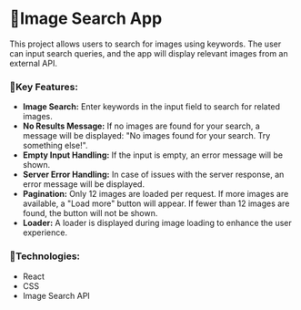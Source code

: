 # 🔎Image Search App

This project allows users to search for images using keywords. The user can input search queries, and the app will display relevant images from an external API.

### 🧾Key Features:

-   **Image Search:** Enter keywords in the input field to search for related images.
-   **No Results Message:** If no images are found for your search, a message will be displayed: "No images found for your search. Try something else!".
-   **Empty Input Handling:** If the input is empty, an error message will be shown.
-   **Server Error Handling:** In case of issues with the server response, an error message will be displayed.
-   **Pagination:** Only 12 images are loaded per request. If more images are available, a "Load more" button will appear. If fewer than 12 images are found, the button will not be shown.
-   **Loader:** A loader is displayed during image loading to enhance the user experience.

### 🔗Technologies:

-   React
-   CSS
-   Image Search API
